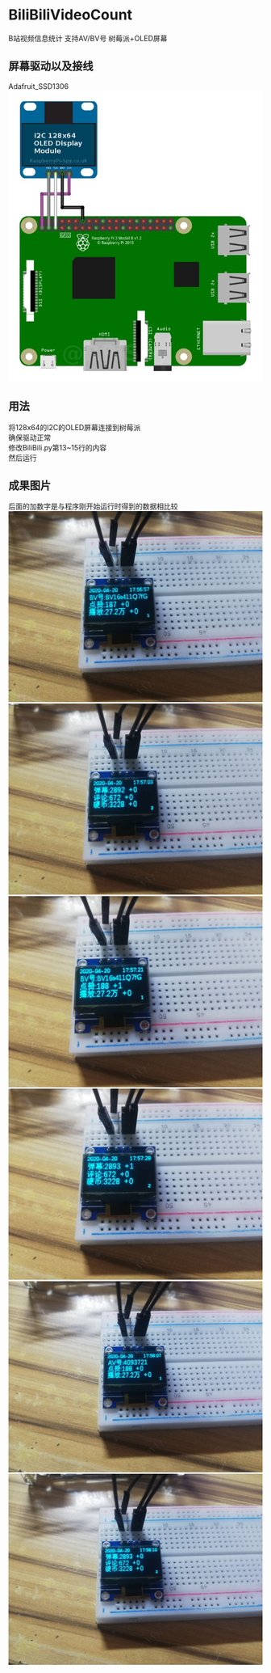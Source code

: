 # BiliBiliVideoCount
B站视频信息统计 支持AV/BV号 树莓派+OLED屏幕

## 屏幕驱动以及接线
Adafruit_SSD1306
![Image text](https://github.com/LunaroakF/Images/blob/master/RaspberryPiMusicPlayer/Line.jpg)  

## 用法  
将128x64的I2C的OLED屏幕连接到树莓派  
确保驱动正常  
修改BiliBili.py第13~15行的内容  
然后运行  
  
## 成果图片  
后面的加数字是与程序刚开始运行时得到的数据相比较  
![Image text](https://github.com/LunaroakF/Images/blob/master/BiliBiliVideoCount/1.jpg)  
![Image text](https://github.com/LunaroakF/Images/blob/master/BiliBiliVideoCount/2.jpg)  
![Image text](https://github.com/LunaroakF/Images/blob/master/BiliBiliVideoCount/3.jpg)  
![Image text](https://github.com/LunaroakF/Images/blob/master/BiliBiliVideoCount/4.jpg)  
![Image text](https://github.com/LunaroakF/Images/blob/master/BiliBiliVideoCount/5.jpg)  
![Image text](https://github.com/LunaroakF/Images/blob/master/BiliBiliVideoCount/6.jpg)  
